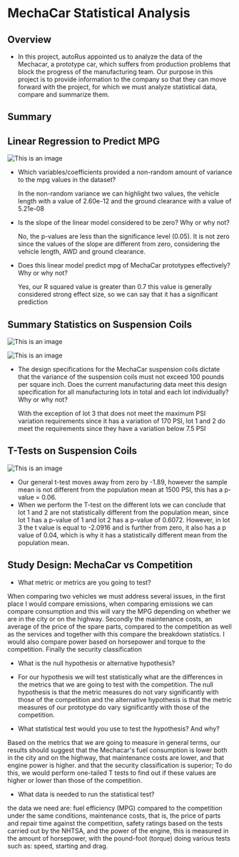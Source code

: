 # MechaCar Statistical Analysis

## Overview

- In this project, autoRus appointed us to analyze the data of the Mechacar, a prototype car, which suffers from production problems that block the progress of the manufacturing team. Our purpose in this project is to provide information to the company so that they can move forward with the project, for which we must analyze statistical data, compare and summarize them.

## Summary

## Linear Regression to Predict MPG

![This is an image](https://i.pinimg.com/originals/20/c4/a5/20c4a549c0ddc8301692122995fdbe22.png)

- Which variables/coefficients provided a non-random amount of variance to the mpg values in the dataset?

    In the non-random variance we can highlight two values, the vehicle length with a value of 2.60e-12 and the ground clearance with a value of 5.21e-08

- Is the slope of the linear model considered to be zero? Why or why not?

    No, the p-values are less than the significance level (0.05).
    It is not zero since the values of the slope are different from zero, considering the vehicle length, AWD and ground clearance. 

- Does this linear model predict mpg of MechaCar prototypes effectively? Why or why not?

    Yes, our R squared value is greater than 0.7 this value is generally considered strong effect size, so we can say that it has a significant prediction

## Summary Statistics on Suspension Coils

![This is an image](https://i.pinimg.com/originals/51/73/bb/5173bb74a41adabd7bd68bbe93e79df8.png)

![This is an image](https://i.pinimg.com/originals/96/d4/e7/96d4e74c54b4dd855b1eea6fa98b46ab.png)

- The design specifications for the MechaCar suspension coils dictate that the variance of the suspension coils must not exceed 100 pounds per square inch. Does the current manufacturing data meet this design specification for all manufacturing lots in total and each lot individually? Why or why not?

    With the exception of lot 3 that does not meet the maximum PSI variation requirements since it has a variation of 170 PSI, lot 1 and 2 do meet the requirements since they have a variation below 7.5 PSI

## T-Tests on Suspension Coils

![This is an image](https://i.pinimg.com/originals/69/c2/2a/69c22a93f04188e5996e9e93a43dc5e4.png)

- Our general t-test moves away from zero by -1.89, however the sample mean is not different from the population mean at 1500 PSI, this has a p-value = 0.06.
- When we perform the T-test on the different lots we can conclude that lot 1 and 2 are not statistically different from the population mean, since lot 1 has a p-value of 1 and lot 2 has a p-value of 0.6072.
However, in lot 3 the t value is equal to -2.0916 and is further from zero, it also has a p value of 0.04, which is why it has a statistically different mean from the population mean.

## Study Design: MechaCar vs Competition

- What metric or metrics are you going to test?

When comparing two vehicles we must address several issues, in the first place I would compare emissions, when comparing emissions we can compare consumption and this will vary the MPG depending on whether we are in the city or on the highway.
Secondly the maintenance costs, an average of the price of the spare parts, compared to the competition as well as the services and together with this compare the breakdown statistics.
I would also compare power based on horsepower and torque to the competition. 
Finally the security classification

- What is the null hypothesis or alternative hypothesis?

- For our hypothesis we will test statistically what are the differences in the metrics that we are going to test with the competition.
The null hypothesis is that the metric measures do not vary significantly with those of the competition and the alternative hypothesis is that the metric measures of our prototype do vary significantly with those of the competition.

- What statistical test would you use to test the hypothesis? And why?

Based on the metrics that we are going to measure in general terms, our results should suggest that the Mechacar's fuel consumption is lower both in the city and on the highway, that maintenance costs are lower, and that engine power is higher. and that the security classification is superior; To do this, we would perform one-tailed T tests to find out if these values are higher or lower than those of the competition.

- What data is needed to run the statistical test?

the data we need are: fuel efficiency (MPG) compared to the competition under the same conditions, maintenance costs, that is, the price of parts and repair time against the competition, safety ratings based on the tests carried out by the NHTSA, and the power of the engine, this is measured in the amount of horsepower, with the pound-foot (torque) doing various tests such as: speed, starting and drag.